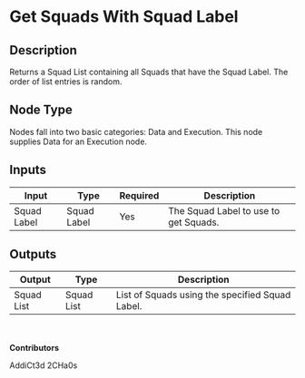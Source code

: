 # Get Squads With Squad Label

## Description
Returns a Squad List containing all Squads that have the Squad Label. The order of list entries is random. 

## Node Type
Nodes fall into two basic categories: Data and Execution. This node supplies Data for an Execution node.

## Inputs
| Input            | Type             | Required | Description												    |
|------------------|------------------|----------|--------------------------------------------------------------|
| Squad Label | Squad Label | Yes | The Squad Label to use to get Squads. |

## Outputs
| Output           | Type             | Description												     |
|------------------|------------------|--------------------------------------------------------------|
| Squad List | Squad List | List of Squads using the specified Squad Label. |

\
\
**Contributors**

AddiCt3d 2CHa0s